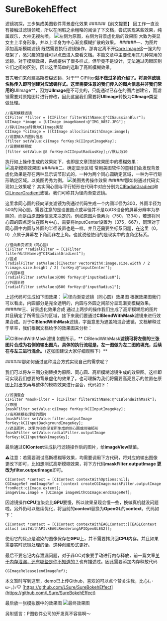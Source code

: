 # SureBokehEffect
滤镜初探，三步集成美图软件背景虚化效果
######【前文提要】
因工作一直没有接触过滤镜领域，所以在闲暇之余粗略的阅读了下文档，尝试实现某些效果，纯属娱乐，大神无视勿喷。
![左侧为原图，右侧为背景虚化后的效果图](http://upload-images.jianshu.io/upload_images/1767950-f82f3377879d68de.JPG?imageMogr2/auto-orient/strip%7CimageView2/2/w/1240)
大致为突显女主上半身形象，并以上半身为中心渐变模糊扩散的效果。
######一、为图片添加高斯模糊滤镜
既然需要执行滤镜操作，那肯定离不开[Core Image](https://developer.apple.com/reference/coreimage?language=objc)这一强大的框架了，感兴趣的童鞋可以点击进入查看文档。本篇文章中主要使用其几种常用的滤镜。对于模糊效果，系统提供了很多样式，但毕竟不是设计，无法通过肉眼区别它们之间的区别，因此这里简单的选取了高斯模糊效果。

首先我们来创建高斯模糊滤镜，对于** CIFilter**就不做过多的介绍了。将具体滤镜名称传入即可创建对应滤镜样式。这里需要注意的我们传入的图片信息并非我们常用的**UIImage**，因为**UIImage**是不可变的，只能通过已存在的图片创建它，而滤镜需要对原始图片进行修改，因此这里我们需要将**UIImage**转换为**CIImage**类型做处理。
```
//高斯模糊滤镜
CIFilter *filter = [CIFilter filterWithName:@"CIGaussianBlur"];
UIImage *image = [UIImage imageNamed:@"IMG_0857.JPG"];
//将UIImage转换为CIImage类型
CIImage *ciImage = [[CIImage alloc]initWithImage:image];
//设置输入的图片信息
[filter setValue:ciImage forKey:kCIInputImageKey];
//设置模糊程度
[filter setValue:@8 forKey:kCIInputRadiusKey];//默认为10
```
执行如上操作生成的效果如下，也即是文章顶部效果图中的模糊效果：
![高斯模糊效果图](http://upload-images.jianshu.io/upload_images/1767950-7d1cda504f0818fc.png?imageMogr2/auto-orient/strip%7CimageView2/2/w/1240)
######二、确定显示区域
常用美图软件的童鞋们会发现背景虚化效果是存在两种显示调节形式的，一种为两个同心圆确定区域，一种为平行矩形确定区域。以美图秀秀为例。
![美图秀秀操作效果](http://upload-images.jianshu.io/upload_images/1767950-4526aaa2d64667d8.JPG?imageMogr2/auto-orient/strip%7CimageView2/2/w/1240)
######那如何通过代码实现如上效果呢？
其实同心圆与平行矩形在代码中对应分别为[CIRadialGradient](https://developer.apple.com/library/content/documentation/GraphicsImaging/Reference/CoreImageFilterReference/#//apple_ref/doc/filter/ci/CIRadialGradient)和[CILinearGradient](https://developer.apple.com/library/content/documentation/GraphicsImaging/Reference/CoreImageFilterReference/#//apple_ref/doc/filter/ci/CILinearGradient)滤镜。我们可称其为径向渐变滤镜。

这里拿同心圆的径向渐变滤镜为例通过代码生成一个内圆半径为300，外圆半径为500的同心圆。需要注意的是设置圆点或半径并不是以iOS设备的屏幕分辨率为参照的，而是由原图像信息来决定的。例如原图片像素为（750，1334），若想将同心圆的圆点定位在图片中心，需要将inputCenter设置为（375，667），同理对于同心圆中内圆与外圆的半径设置也是一样。并且还需要坐标系问题，在这里（0，0）点属于屏幕左下角而非左上角。也就说他使用的是现实中的直角坐标系。
```
//径向渐变滤镜（同心圆）
CIFilter *radialFilter = [CIFilter filterWithName:@"CIRadialGradient"];
//圆点
[radialFilter setValue:[CIVector vectorWithX:image.size.width / 2 Y:image.size.height / 2] forKey:@"inputCenter"];
//内圆半径
[radialFilter setValue:@300 forKey:@"inputRadius0"];
//外圆半径
[radialFilter setValue:@500 forKey:@"inputRadius1"];
```
上述代码可生成如下图效果：
![径向渐变滤镜（同心圆）效果图](http://upload-images.jianshu.io/upload_images/1767950-e45b3c770d76dfbc.png?imageMogr2/auto-orient/strip%7CimageView2/2/w/1240)
根据效果图我们可以看出，内圆部分是完全透明的，内圆与外圆之间部分呈现渐变模糊效果。
######三、背景虚化效果合成
通过上两步的操作我们生成了高斯模糊后的图片并且确定了所需显示的区域，接下来我们要通过**CIBlendWithMask**滤镜来进行效果合成。对于**CIBlendWithMask**滤镜，字面意思为遮盖物混合滤镜，文档解释过于草率，我们根据文档给予的效果图来分析：

![CIBlendWithMask滤镜](http://upload-images.jianshu.io/upload_images/1767950-3a014b0dd8341cc0.png?imageMogr2/auto-orient/strip%7CimageView2/2/w/1240)
如图所示，** CIBlendWithMask**滤镜可将左侧的三张图片合成为右侧的输出图片。具体的执行流程是，左一图做为左二图的填充，后续在与左三进行混合。**（这张图建议大家仔细观察下）**

######那如何通过这种混合方式实现自己的需求呢？

我们可以将左三图分别替换为原图、同心圆、高斯模糊滤镜生成的效果图。这样即可实现我们想要的背景虚化的效果了。也可理解为我们将需要高亮显示的位置在原图上扣出来再与整体的模糊效果进行混合，代码如下：
```
//滤镜混合
CIFilter *maskFilter = [CIFilter filterWithName:@"CIBlendWithMask"];
//原图
[maskFilter setValue:ciImage forKey:kCIInputImageKey];
//高斯模糊处理后的图片
[maskFilter setValue:filter.outputImage forKey:kCIInputBackgroundImageKey];
//遮盖图片，这里为径向渐变所生成的同心圆或同轴矩形
[maskFilter setValue:radialFilter.outputImage forKey:kCIInputMaskImageKey];
```

最后通过**CIContext**生成执行滤镜操作后的图片，给**imageView**赋值。

⚠️注意：若需要测试高斯模糊等效果，均需要调用下方代码，将对应的输出图像更改下即可，比如想测试高斯模糊效果，将下方代码**maskFilter.outputImage **更改为**filter.outputImage**即可。
```
CIContext *context = [CIContext contextWithOptions:nil];
CGImageRef endImageRef = [context createCGImage:maskFilter.outputImage fromRect:ciImage.extent];
imageView.image = [UIImage imageWithCGImage:endImageRef];
```
因滤镜操作**CPU**渲染会比**GPU**要慢，所以效果呈现会慢一些，换做真机就没问题啦。另外仍可以继续优化，将当前的**context**替换为**OpenGL**的**context**，代码如下：
```
CIContext *context = [CIContext contextWithEAGLContext:[[EAGLContext alloc] initWithAPI:kEAGLRenderingAPIOpenGLES2]];
```
使用它的优点是渲染的图像保存在**GPU**上，并不需要拷贝回**CPU**内存。并且如果需要实时滤镜处理的话，这种创建形式更好。

最后不要忘记内存泄漏问题，对于非OC对象要手动进行内存释放，前一篇文章[关于内存泄漏，还有哪些是你不知道的？](http://www.jianshu.com/p/d465831aebbf)也有描述过。因此需要添加内存释放代码
```
CGImageRelease(endImageRef);
```

本文暂时写到这里，demo已上传Github，喜欢的可以点个赞关注我，比心(｡･ω･｡)ﾉ♡
[https://github.com/LSure/SureBokehEffect](https://github.com/LSure/SureBokehEffect)

最后放一张模拟器中的效果图
![最终效果图](http://upload-images.jianshu.io/upload_images/1767950-596529984356b8f9.png?imageMogr2/auto-orient/strip%7CimageView2/2/w/1240)

另附感言：P图软件公司的开发真不容易啊～
